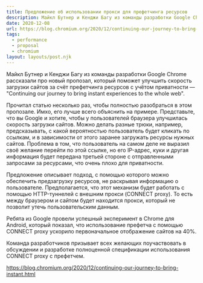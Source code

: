 ```yaml
---
title: Предложение об использовании прокси для префетчинга ресурсов
description: Майкл Бутнер и Кенджи Багу из команды разработки Google Chrome рассказали про новый пропозал, который поможет улучшить скорость загрузки сайтов за счёт префетчинга ресурсов с учётом приватности
date: 2020-12-08
url: https://blog.chromium.org/2020/12/continuing-our-journey-to-bring-instant.html
tags:
  - performance
  - proposal
  - chromium
layout: layouts/post.njk
---
```

Майкл Бутнер и Кенджи Багу из команды разработки Google Chrome рассказали про новый пропозал, который поможет улучшить скорость загрузки сайтов за счёт префетчинга ресурсов с учётом приватности — "Continuing our journey to bring instant experiences to the whole web".

Прочитал статью несколько раз, чтобы полностью разобраться в этом пропозале. Имхо, его лучше всего объяснить на примере. Представьте, что вы Google и хотите, чтобы у пользователей браузера улучшилась скорость загрузки сайтов. Можно делать разные трюки, например, предсказывать, с какой вероятностью пользователь будет кликать по ссылкам, и в зависимости от этого заранее загружать ресурсы нужных сайтов. Проблема в том, что пользователь на самом деле не выразил своё желание перейти по этой ссылке, но его IP-адрес, куки и другая информация будет передана третьей стороне с отправленными запросами за ресурсами, что очень плохо для приватности.

Предложение описывает подход, с помощью которого можно обеспечить предзагрузку ресурсов, не раскрывая информацию о пользователе. Предполагается, что этот механизм будет работать с помощью HTTP-туннелей с внешним прокси (CONNECT proxy). То есть между браузером и сайтом будет находится прокси, который не позволит утечь пользовательским данным.

Ребята из Google провели успешный эксперимент в Chrome для Android, который показал, что использование префетча с помощью CONNECT proxy ускорило первоначальное отображение сайтов на 40%.

Команда разработчиков призывает всех желающих поучаствовать в обсуждении и разработке полноценной спецификации использования CONNECT proxy с префетчем.

https://blog.chromium.org/2020/12/continuing-our-journey-to-bring-instant.html
